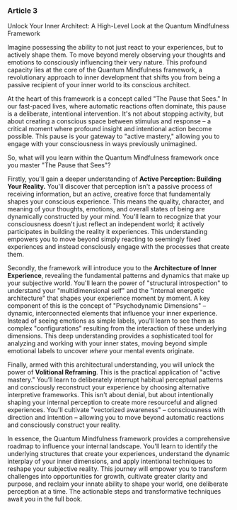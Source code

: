 ### Article 3
Unlock Your Inner Architect: A High-Level Look at the Quantum Mindfulness Framework



Imagine possessing the ability to not just react to your experiences, but to actively shape them. To move beyond merely observing your thoughts and emotions to consciously influencing their very nature. This profound capacity lies at the core of the Quantum Mindfulness framework, a revolutionary approach to inner development that shifts you from being a passive recipient of your inner world to its conscious architect.

At the heart of this framework is a concept called "The Pause that Sees." In our fast-paced lives, where automatic reactions often dominate, this pause is a deliberate, intentional intervention. It's not about stopping activity, but about creating a conscious space between stimulus and response – a critical moment where profound insight and intentional action become possible. This pause is your gateway to "active mastery," allowing you to engage with your consciousness in ways previously unimagined.

So, what will you learn within the Quantum Mindfulness framework once you master "The Pause that Sees"?

Firstly, you'll gain a deeper understanding of **Active Perception: Building Your Reality.** You'll discover that perception isn't a passive process of receiving information, but an active, creative force that fundamentally shapes your conscious experience. This means the quality, character, and meaning of your thoughts, emotions, and overall states of being are dynamically constructed by your mind. You'll learn to recognize that your consciousness doesn't just reflect an independent world; it actively participates in building the reality it experiences. This understanding empowers you to move beyond simply reacting to seemingly fixed experiences and instead consciously engage with the processes that create them.

Secondly, the framework will introduce you to the **Architecture of Inner Experience**, revealing the fundamental patterns and dynamics that make up your subjective world. You'll learn the power of "structural introspection" to understand your "multidimensional self" and the "internal energetic architecture" that shapes your experience moment by moment. A key component of this is the concept of "Psychodynamic Dimensions" – dynamic, interconnected elements that influence your inner experience. Instead of seeing emotions as simple labels, you'll learn to see them as complex "configurations" resulting from the interaction of these underlying dimensions. This deep understanding provides a sophisticated tool for analyzing and working with your inner states, moving beyond simple emotional labels to uncover *where* your mental events originate.

Finally, armed with this architectural understanding, you will unlock the power of **Volitional Reframing**. This is the practical application of "active mastery." You’ll learn to deliberately interrupt habitual perceptual patterns and consciously reconstruct your experience by choosing alternative interpretive frameworks. This isn't about denial, but about intentionally shaping your internal perception to create more resourceful and aligned experiences. You'll cultivate "vectorized awareness" – consciousness with direction and intention – allowing you to move beyond automatic reactions and consciously construct your reality.

In essence, the Quantum Mindfulness framework provides a comprehensive roadmap to influence your internal landscape. You'll learn to identify the underlying structures that create your experiences, understand the dynamic interplay of your inner dimensions, and apply intentional techniques to reshape your subjective reality. This journey will empower you to transform challenges into opportunities for growth, cultivate greater clarity and purpose, and reclaim your innate ability to shape your world, one deliberate perception at a time. The actionable steps and transformative techniques await you in the full book.